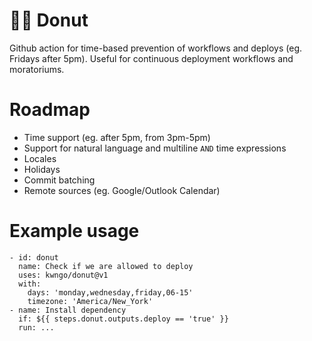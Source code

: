 # 🚀🍩 Donut
Github action for time-based prevention of workflows and deploys (eg. Fridays after 5pm). Useful for continuous deployment workflows and moratoriums.

# Roadmap
- Time support (eg. after 5pm, from 3pm-5pm)
- Support for natural language and multiline `AND` time expressions
- Locales
- Holidays
- Commit batching
- Remote sources (eg. Google/Outlook Calendar)

# Example usage
```
- id: donut
  name: Check if we are allowed to deploy
  uses: kwngo/donut@v1
  with:
    days: 'monday,wednesday,friday,06-15'
    timezone: 'America/New_York'
- name: Install dependency
  if: ${{ steps.donut.outputs.deploy == 'true' }}
  run: ...
```

